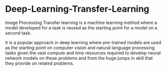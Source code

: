 # Deep-Learning-Transfer-Learning
Image Processing
Transfer learning is a machine learning method where a model developed for a task is reused as the starting point for a model on a second task.

It is a popular approach in deep learning where pre-trained models are used as the starting point on computer vision and natural language processing tasks given the vast compute and time resources required to develop neural network models on these problems and from the huge jumps in skill that they provide on related problems.
